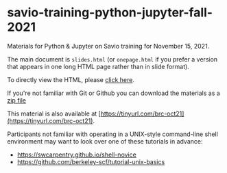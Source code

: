# savio-training-python-jupyter-fall-2021

Materials for Python & Jupyter on Savio training for November 15, 2021.

The main document is `slides.html` (or `onepage.html` if you prefer a version that appears in one long HTML page rather than in slide format).

To directly view the HTML, please [click here](https://htmlpreview.github.io/?https://github.com/ucb-rit/savio-training-python-jupyter-fall-2021/blob/main/slides.html).

If you're not familiar with Git or Github you can download the materials as a [zip file](https://github.com/ucb-rit/savio-training-python-jupyter-fall-2021/archive/main.zip)

This material is also available at [https://tinyurl.com/brc-oct21](https://tinyurl.com/brc-oct21).

Participants not familiar with operating in a UNIX-style command-line shell environment may want to look over one of these tutorials in advance:

- https://swcarpentry.github.io/shell-novice
- https://github.com/berkeley-scf/tutorial-unix-basics

